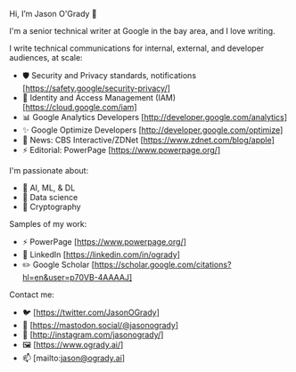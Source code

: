 Hi, I’m Jason O'Grady 👋 

I'm a senior technical writer at Google in the bay area, and I love writing.

I write technical communications for internal, external, and developer audiences, at scale:
- 🛡 Security and Privacy standards, notifications [https://safety.google/security-privacy/]
- 🪪 Identity and Access Management (IAM) [https://cloud.google.com/iam]
- 📊 Google Analytics Developers [http://developer.google.com/analytics]
- ✨ Google Optimize Developers [http://developer.google.com/optimize]
- 📰 News: CBS Interactive/ZDNet [https://www.zdnet.com/blog/apple]
- ⚡️ Editorial: PowerPage [https://www.powerpage.org/]

I'm passionate about:
- 🧠 AI, ML, & DL
- 🧮 Data science
- 🔐 Cryptography

Samples of my work:
- ⚡️ PowerPage [https://www.powerpage.org/]
- 💼 LinkedIn [https://linkedin.com/in/ogrady]
- ✏️ Google Scholar [https://scholar.google.com/citations?hl=en&user=p70VB-4AAAAJ]

Contact me:
- 🐦 [https://twitter.com/JasonOGrady]
- 🐘 [https://mastodon.social/@jasonogrady]
- 📸 [http://instagram.com/jasonogrady/]
- 🖼️ [https://www.ogrady.ai/]
- 📫 [mailto:jason@ogrady.ai]

<!---
jasonogrady/jasonogrady is a ✨ special ✨ repository because its `README.md` (this file) appears on your GitHub profile.
You can click the Preview link to take a look at your changes.
--->
